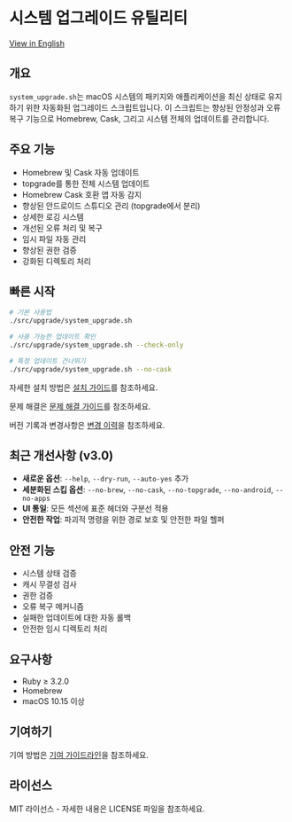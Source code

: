 # 시스템 업그레이드 유틸리티

[View in English](README.md)

## 개요

`system_upgrade.sh`는 macOS 시스템의 패키지와 애플리케이션을 최신 상태로 유지하기 위한 자동화된 업그레이드 스크립트입니다. 이 스크립트는 향상된 안정성과 오류 복구 기능으로 Homebrew, Cask, 그리고 시스템 전체의 업데이트를 관리합니다.

## 주요 기능

- Homebrew 및 Cask 자동 업데이트
- topgrade를 통한 전체 시스템 업데이트
- Homebrew Cask 호환 앱 자동 감지
- 향상된 안드로이드 스튜디오 관리 (topgrade에서 분리)
- 상세한 로깅 시스템
- 개선된 오류 처리 및 복구
- 임시 파일 자동 관리
- 향상된 권한 검증
- 강화된 디렉토리 처리

## 빠른 시작

```bash
# 기본 사용법
./src/upgrade/system_upgrade.sh

# 사용 가능한 업데이트 확인
./src/upgrade/system_upgrade.sh --check-only

# 특정 업데이트 건너뛰기
./src/upgrade/system_upgrade.sh --no-cask
```

자세한 설치 방법은 [설치 가이드](../common/INSTALLATION.md)를 참조하세요.

문제 해결은 [문제 해결 가이드](TROUBLESHOOTING.md)를 참조하세요.

버전 기록과 변경사항은 [변경 이력](CHANGELOG.md)을 참조하세요.

## 최근 개선사항 (v3.0)

- **새로운 옵션**: `--help`, `--dry-run`, `--auto-yes` 추가
- **세분화된 스킵 옵션**: `--no-brew`, `--no-cask`, `--no-topgrade`, `--no-android`, `--no-apps`
- **UI 통일**: 모든 섹션에 표준 헤더와 구분선 적용
- **안전한 작업**: 파괴적 명령을 위한 경로 보호 및 안전한 파일 헬퍼

## 안전 기능

- 시스템 상태 검증
- 캐시 무결성 검사
- 권한 검증
- 오류 복구 메커니즘
- 실패한 업데이트에 대한 자동 롤백
- 안전한 임시 디렉토리 처리

## 요구사항

- Ruby ≥ 3.2.0
- Homebrew
- macOS 10.15 이상

## 기여하기

기여 방법은 [기여 가이드라인](../common/CONTRIBUTING.md)을 참조하세요.

## 라이선스

MIT 라이선스 - 자세한 내용은 LICENSE 파일을 참조하세요.
